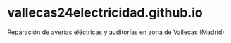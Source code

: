 # vallecas24electricidad.github.io
Reparación de averías eléctricas y auditorías en zona de Vallecas (Madrid)
